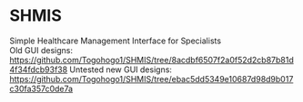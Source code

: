 # SHMIS
Simple Healthcare Management Interface for Specialists \
Old GUI designs: https://github.com/Togohogo1/SHMIS/tree/8acdbf6507f2a0f52d2cb87b81d4f34fdcb93f38
Untested new GUI designs: https://github.com/Togohogo1/SHMIS/tree/ebac5dd5349e10687d98d9b017c30fa357c0de7a
